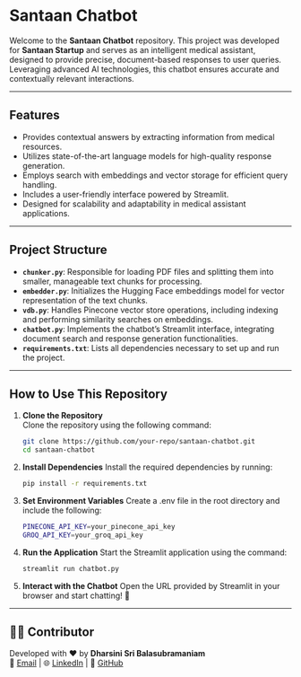 # Santaan Chatbot

Welcome to the **Santaan Chatbot** repository. This project was developed for **Santaan Startup** and serves as an intelligent medical assistant, designed to provide precise, document-based responses to user queries. Leveraging advanced AI technologies, this chatbot ensures accurate and contextually relevant interactions.

---

## Features
- Provides contextual answers by extracting information from medical resources.
- Utilizes state-of-the-art language models for high-quality response generation.
- Employs search with embeddings and vector storage for efficient query handling.
- Includes a user-friendly interface powered by Streamlit.
- Designed for scalability and adaptability in medical assistant applications.

---

## Project Structure
- **`chunker.py`**: Responsible for loading PDF files and splitting them into smaller, manageable text chunks for processing.
- **`embedder.py`**: Initializes the Hugging Face embeddings model for vector representation of the text chunks.
- **`vdb.py`**: Handles Pinecone vector store operations, including indexing and performing similarity searches on embeddings.
- **`chatbot.py`**: Implements the chatbot’s Streamlit interface, integrating document search and response generation functionalities.
- **`requirements.txt`**: Lists all dependencies necessary to set up and run the project.

---

## How to Use This Repository
1. **Clone the Repository**  
   Clone the repository using the following command:  
   ```bash
   git clone https://github.com/your-repo/santaan-chatbot.git
   cd santaan-chatbot
   ```
2. **Install Dependencies**
   Install the required dependencies by running:
   ```bash
   pip install -r requirements.txt
   ```
3. **Set Environment Variables**
   Create a .env file in the root directory and include the following:
   ```bash
   PINECONE_API_KEY=your_pinecone_api_key
   GROQ_API_KEY=your_groq_api_key
   ```
4. **Run the Application**
   Start the Streamlit application using the command:
   ```bash
   streamlit run chatbot.py
   ```
5. **Interact with the Chatbot**
   Open the URL provided by Streamlit in your browser and start chatting! 💬

---

## 👩‍💻 Contributor
Developed with ❤️ by **Dharsini Sri Balasubramaniam**  
📧 [Email](mailto:purpleunalome@gmail.com) | 🌐 [LinkedIn](www.linkedin.com/in/dharsinisri) | 🔗 [GitHub](https://github.com/dhars1n1)



